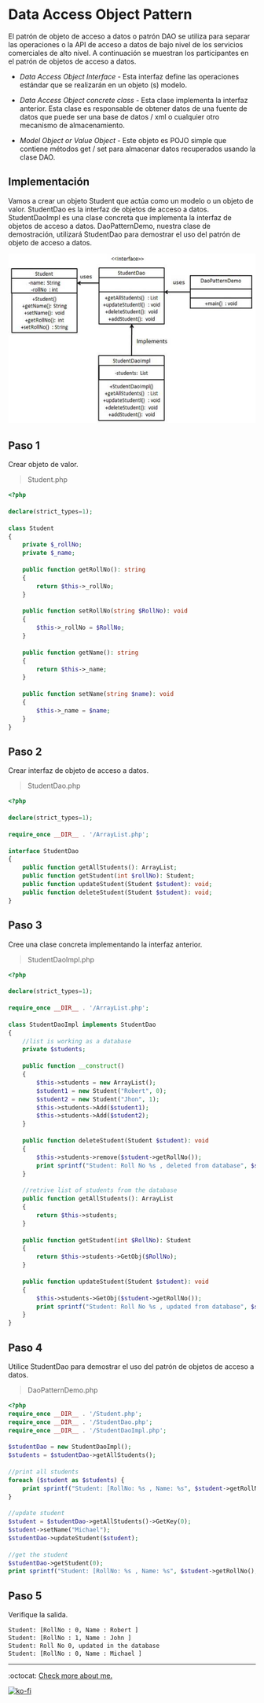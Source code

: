 # Data Access Object Pattern

El patrón de objeto de acceso a datos o patrón DAO se utiliza para separar las operaciones o la API de acceso a datos de bajo nivel de los servicios comerciales de alto nivel. A continuación se muestran los participantes en el patrón de objetos de acceso a datos.

- _Data Access Object Interface_ - Esta interfaz define las operaciones estándar que se realizarán en un objeto (s) modelo.

- _Data Access Object concrete class_ - Esta clase implementa la interfaz anterior. Esta clase es responsable de obtener datos de una fuente de datos que puede ser una base de datos / xml o cualquier otro mecanismo de almacenamiento.

- _Model Object or Value Object_ - Este objeto es POJO simple que contiene métodos get / set para almacenar datos recuperados usando la clase DAO.

## Implementación

Vamos a crear un objeto Student que actúa como un modelo o un objeto de valor. StudentDao es la interfaz de objetos de acceso a datos. StudentDaoImpl es una clase concreta que implementa la interfaz de objetos de acceso a datos. DaoPatternDemo, nuestra clase de demostración, utilizará StudentDao para demostrar el uso del patrón de objeto de acceso a datos.

![UML Diagram](dao_pattern_uml_diagram.jpg)

## Paso 1

Crear objeto de valor.

> Student.php

```php
<?php

declare(strict_types=1);

class Student
{
    private $_rollNo;
    private $_name;

    public function getRollNo(): string
    {
        return $this->_rollNo;
    }

    public function setRollNo(string $RollNo): void
    {
        $this->_rollNo = $RollNo;
    }

    public function getName(): string
    {
        return $this->_name;
    }

    public function setName(string $name): void
    {
        $this->_name = $name;
    }
}
```

## Paso 2

Crear interfaz de objeto de acceso a datos.

> StudentDao.php

```php
<?php

declare(strict_types=1);

require_once __DIR__ . '/ArrayList.php';

interface StudentDao
{
    public function getAllStudents(): ArrayList;
    public function getStudent(int $rollNo): Student;
    public function updateStudent(Student $student): void;
    public function deleteStudent(Student $student): void;
}
```

## Paso 3

Cree una clase concreta implementando la interfaz anterior.

> StudentDaoImpl.php

```php
<?php

declare(strict_types=1);

require_once __DIR__ . '/ArrayList.php';

class StudentDaoImpl implements StudentDao
{
    //list is working as a database
    private $students;

    public function __construct()
    {
        $this->students = new ArrayList();
        $student1 = new Student("Robert", 0);
        $student2 = new Student("Jhon", 1);
        $this->students->Add($student1);
        $this->students->Add($student2);
    }

    public function deleteStudent(Student $student): void
    {
        $this->students->remove($student->getRollNo());
        print sprintf("Student: Roll No %s , deleted from database", $student->getRollNo() . PHP_EOL);
    }

    //retrive list of students from the database
    public function getAllStudents(): ArrayList
    {
        return $this->students;
    }

    public function getStudent(int $RollNo): Student
    {
        return $this->students->GetObj($RollNo);
    }

    public function updateStudent(Student $student): void
    {
        $this->students->GetObj($student->getRollNo());
        print sprintf("Student: Roll No %s , updated from database", $student->getRollNo() . PHP_EOL);
    }
}
```

## Paso 4

Utilice StudentDao para demostrar el uso del patrón de objetos de acceso a datos.

> DaoPatternDemo.php

```php
<?php
require_once __DIR__ . '/Student.php';
require_once __DIR__ . '/StudentDao.php';
require_once __DIR__ . '/StudentDaoImpl.php';

$studentDao = new StudentDaoImpl();
$students = $studentDao->getAllStudents();

//print all students
foreach ($student as $students) {
    print sprintf("Student: [RollNo: %s , Name: %s", $student->getRollNo(), $student->getName());
}

//update student
$student = $studentDao->getAllStudents()->GetKey(0);
$student->setName("Michael");
$studentDao->updateStudent($student);

//get the student
$studentDao->getStudent(0);
print sprintf("Student: [RollNo: %s , Name: %s", $student->getRollNo(), $student->getName());
```

## Paso 5

Verifique la salida.

```note
Student: [RollNo : 0, Name : Robert ]
Student: [RollNo : 1, Name : John ]
Student: Roll No 0, updated in the database
Student: [RollNo : 0, Name : Michael ]
```

---

:octocat: [Check more about me.](https://github.com/FernandoCalmet)

[![ko-fi](https://www.ko-fi.com/img/githubbutton_sm.svg)](https://ko-fi.com/T6T41JKMI)
